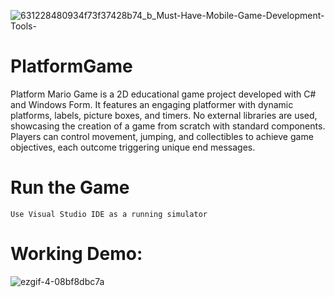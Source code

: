 
![631228480934f73f37428b74_b_Must-Have-Mobile-Game-Development-Tools-](https://github.com/Shrekpepsi/PlatformGame/assets/107950320/8361ef1d-2297-479c-aa54-93e5221e74b2)




# PlatformGame
Platform Mario Game is a 2D educational game project developed with C# and Windows Form. It features an engaging platformer with dynamic platforms, labels, picture boxes, and timers. No external libraries are used, showcasing the creation of a game from scratch with standard components. Players can control movement, jumping, and collectibles to achieve game objectives, each outcome triggering unique end messages.

#  Run the Game

    Use Visual Studio IDE as a running simulator


# Working Demo:
![ezgif-4-08bf8dbc7a](https://github.com/Shrekpepsi/PlatformGame/assets/107950320/d8136d7e-7a44-44f1-a834-d054daef5076)
